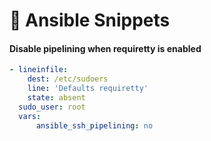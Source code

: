 # 🐬 Ansible Snippets

#### Disable pipelining when requiretty is enabled

```yaml
- lineinfile:
    dest: /etc/sudoers
    line: 'Defaults requiretty'
    state: absent
  sudo_user: root
  vars:
      ansible_ssh_pipelining: no
```

